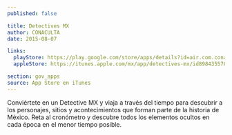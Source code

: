 ```yaml
---
published: false

title: Detectives MX
author: CONACULTA
date: 2015-08-07

links:
  playStore: https://play.google.com/store/apps/details?id=air.com.conaculta.detectivesmx&hl=es_419
  appleStore: https://itunes.apple.com/mx/app/detectives-mx/id898435578?mt=8

section: gov_apps
source: App Store en iTunes
---
```

Conviértete en un Detective MX y viaja a través del tiempo para descubrir a los personajes, sitios y acontecimientos que forman parte de la historia de México. Reta al cronómetro y descubre todos los elementos ocultos en cada época en el menor tiempo posible.
